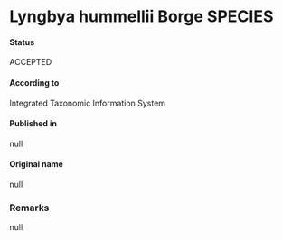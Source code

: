 Lyngbya hummellii Borge SPECIES
=======

#### Status
ACCEPTED

#### According to
Integrated Taxonomic Information System

#### Published in
null

#### Original name
null

### Remarks
null